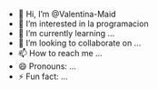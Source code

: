 - 👋 Hi, I’m @Valentina-Maid
- 👀 I’m interested in la programacion
- 🌱 I’m currently learning ...
- 💞️ I’m looking to collaborate on ...
- 📫 How to reach me ...
- 😄 Pronouns: ...
- ⚡ Fun fact: ...

<!---
Valentina-Maid/Valentina-Maid is a ✨ special ✨ repository because its `README.md` (this file) appears on your GitHub profile.
You can click the Preview link to take a look at your changes.
--->
